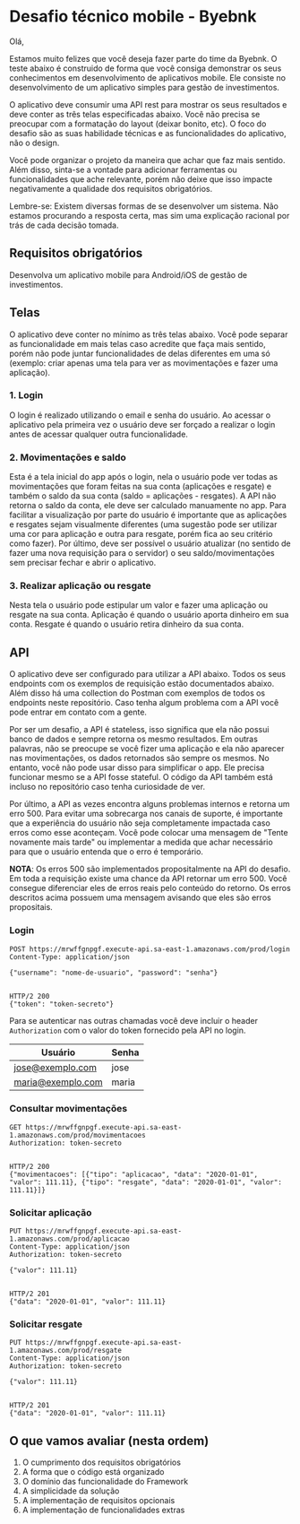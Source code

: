 # Desafio técnico mobile - Byebnk

Olá,

Estamos muito felizes que você deseja fazer parte do time da Byebnk. O teste abaixo é construido de
forma que você consiga demonstrar os seus conhecimentos em desenvolvimento de aplicativos mobile. Ele
consiste no desenvolvimento de um aplicativo simples para gestão de investimentos.

O aplicativo deve consumir uma API rest para mostrar os seus resultados e deve conter as três telas
especificadas abaixo. Você não precisa se preocupar com a formatação do layout (deixar bonito, etc).
O foco do desafio são as suas habilidade técnicas e as funcionalidades do aplicativo, não o design.

Você pode organizar o projeto da maneira que achar que faz mais sentido. Além disso, sinta-se a
vontade para adicionar ferramentas ou funcionalidades que ache relevante, porém não deixe que isso
impacte negativamente a qualidade dos requisitos obrigatórios.

Lembre-se: Existem diversas formas de se desenvolver um sistema. Não estamos procurando a resposta
certa, mas sim uma explicação racional por trás de cada decisão tomada.

## Requisitos obrigatórios
Desenvolva um aplicativo mobile para Android/iOS de gestão de investimentos.

## Telas
O aplicativo deve conter no mínimo as três telas abaixo. Você pode separar as funcionalidade em mais
telas caso acredite que faça mais sentido, porém não pode juntar funcionalidades de delas diferentes
em uma só (exemplo: criar apenas uma tela para ver as movimentações e fazer uma aplicação).

### 1. Login
O login é realizado utilizando o email e senha do usuário. Ao acessar o aplicativo pela primeira vez
o usuário deve ser forçado a realizar o login antes de acessar qualquer outra funcionalidade.

### 2. Movimentações e saldo
Esta é a tela inicial do app após o login, nela o usuário pode ver todas as movimentações que foram
feitas na sua conta (aplicações e resgate) e também o saldo da sua conta (saldo = aplicações - resgates).
A API não retorna o saldo da conta, ele deve ser calculado manuamente no app. Para facilitar a
visualização por parte do usuário é importante que as aplicações e resgates sejam visualmente
diferentes (uma sugestão pode ser utilizar uma cor para aplicação e outra para resgate, porém fica
ao seu critério como fazer). Por último, deve ser possível o usuário atualizar (no sentido de fazer
uma nova requisição para o servidor) o seu saldo/movimentações sem precisar fechar e abrir o aplicativo.

### 3. Realizar aplicação ou resgate
Nesta tela o usuário pode estipular um valor e fazer uma aplicação ou resgate na sua conta. Aplicação
é quando o usuário aporta dinheiro em sua conta. Resgate é quando o usuário retira dinheiro da sua
conta.

## API
O aplicativo deve ser configurado para utilizar a API abaixo. Todos os seus endpoints com os exemplos
de requisição estão documentados abaixo. Além disso há uma collection do Postman com exemplos de todos
os endpoints neste repositório. Caso tenha algum problema com a API você pode entrar em contato com
a gente.

Por ser um desafio, a API é stateless, isso significa que ela não possui banco de dados e sempre
retorna os mesmo resultados. Em outras palavras, não se preocupe se você fizer uma aplicação e ela
não aparecer nas movimentações, os dados retornados são sempre os mesmos. No entanto, você não pode
usar disso para simplificar o app. Ele precisa funcionar mesmo se a API fosse stateful. O código da
API também está incluso no repositório caso tenha curiosidade de ver.

Por último, a API as vezes encontra alguns problemas internos e retorna um erro 500. Para evitar uma
sobrecarga nos canais de suporte, é importante que a experiência do usuário não seja completamente
impactada caso erros como esse aconteçam. Você pode colocar uma mensagem de "Tente novamente mais
tarde" ou implementar a medida que achar necessário para que o usuário entenda que o erro é
temporário.

**NOTA**: Os erros 500 são implementados propositalmente na API do desafio. Em toda a requisição
existe uma chance da API retornar um erro 500. Você consegue diferenciar eles de erros reais pelo
conteúdo do retorno. Os erros descritos acima possuem uma mensagem avisando que eles são erros
propositais.


### Login

```
POST https://mrwffgnpgf.execute-api.sa-east-1.amazonaws.com/prod/login
Content-Type: application/json

{"username": "nome-de-usuario", "password": "senha"}


HTTP/2 200
{"token": "token-secreto"}
```

Para se autenticar nas outras chamadas você deve incluir o header `Authorization` com o valor do
token fornecido pela API no login.

| Usuário | Senha |
|---|---|
| jose@exemplo.com | jose |
| maria@exemplo.com | maria |

### Consultar movimentações
```
GET https://mrwffgnpgf.execute-api.sa-east-1.amazonaws.com/prod/movimentacoes
Authorization: token-secreto


HTTP/2 200
{"movimentacoes": [{"tipo": "aplicacao", "data": "2020-01-01", "valor": 111.11}, {"tipo": "resgate", "data": "2020-01-01", "valor": 111.11}]}
```

### Solicitar aplicação
```
PUT https://mrwffgnpgf.execute-api.sa-east-1.amazonaws.com/prod/aplicacao
Content-Type: application/json
Authorization: token-secreto

{"valor": 111.11}


HTTP/2 201
{"data": "2020-01-01", "valor": 111.11}
```

### Solicitar resgate
```
PUT https://mrwffgnpgf.execute-api.sa-east-1.amazonaws.com/prod/resgate
Content-Type: application/json
Authorization: token-secreto

{"valor": 111.11}


HTTP/2 201
{"data": "2020-01-01", "valor": 111.11}
```

## O que vamos avaliar (nesta ordem)
1. O cumprimento dos requisitos obrigatórios
2. A forma que o código está organizado
3. O domínio das funcionalidade do Framework
4. A simplicidade da solução
5. A implementação de requisitos opcionais
6. A implementação de funcionalidades extras
